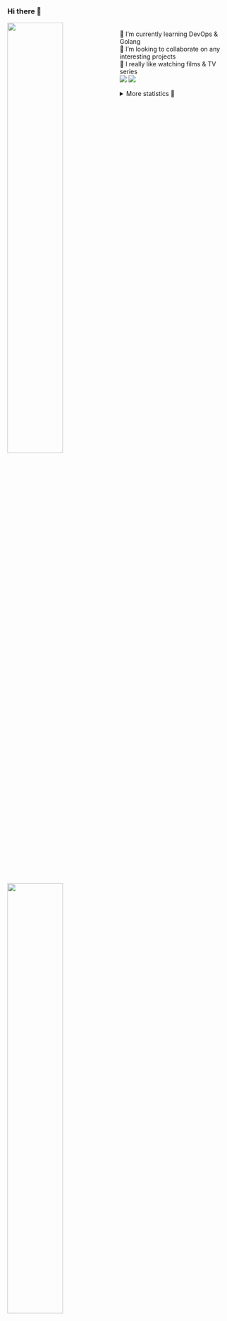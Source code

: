 ### Hi there 👋


[<img align="left" width="50%" src="https://github-readme-stats.vercel.app/api?username=rufusnufus&hide=issues&show_icons=true&count_private=true&theme=transparent&title_color=FF6F40&text_color=FBF9F8&icon_color=F48242&hide_border=true&hide_title=true#gh-dark-mode-only">](https://metrics.lecoq.io/rufusnufus#gh-dark-mode-only)
[<img align="left" width="50%" src="https://github-readme-stats.vercel.app/api?username=rufusnufus&hide=issues&show_icons=true&count_private=true&theme=transparent&title_color=FF6533&text_color=4D4644&icon_color=FF8038&hide_border=true&hide_title=true#gh-light-mode-only">](https://metrics.lecoq.io/rufusnufus#gh-light-mode-only)

<p>
  <br>
  🌱 I’m currently learning DevOps & Golang</br>
  👯 I’m looking to collaborate on any interesting projects</br>
  🎥 I really like watching films & TV series</br>
  <a href="https://linkedin.com/in/rufusnufus"><img src="https://img.shields.io/badge/linkedin-0077B5.svg?style=for-the-badge&logo=linkedin&logoColor=white"/></a>
  <a href="https://t.me/rufusnufus"><img src="https://img.shields.io/badge/-telegram-black?style=for-the-badge&color=blue&logo=telegram"/></a>
</p>

<p text-align="left">
<details>
  <summary>More statistics 👀</summary><br/>

<!--START_SECTION:waka-->
![Code Time](http://img.shields.io/badge/Code%20Time-654%20hrs%2043%20mins-blue)

![Profile Views](http://img.shields.io/badge/Profile%20Views-0-blue)

**I'm an Early 🐤** 

```text
🌞 Morning                11240 commits       ██████░░░░░░░░░░░░░░░░░░░   22.97 % 
🌆 Daytime                27957 commits       ██████████████░░░░░░░░░░░   57.14 % 
🌃 Evening                8712 commits        ████░░░░░░░░░░░░░░░░░░░░░   17.81 % 
🌙 Night                  1016 commits        █░░░░░░░░░░░░░░░░░░░░░░░░   02.08 % 
```
📅 **I'm Most Productive on Monday** 

```text
Monday                   10654 commits       █████░░░░░░░░░░░░░░░░░░░░   21.78 % 
Tuesday                  9057 commits        █████░░░░░░░░░░░░░░░░░░░░   18.51 % 
Wednesday                10155 commits       █████░░░░░░░░░░░░░░░░░░░░   20.76 % 
Thursday                 9393 commits        █████░░░░░░░░░░░░░░░░░░░░   19.20 % 
Friday                   8426 commits        ████░░░░░░░░░░░░░░░░░░░░░   17.22 % 
Saturday                 782 commits         ░░░░░░░░░░░░░░░░░░░░░░░░░   01.60 % 
Sunday                   458 commits         ░░░░░░░░░░░░░░░░░░░░░░░░░   00.94 % 
```


📊 **This Week I Spent My Time On** 

```text
💬 Programming Languages: 
YAML                     7 hrs 18 mins       ███████████░░░░░░░░░░░░░░   45.23 % 
Other                    3 hrs 37 mins       ██████░░░░░░░░░░░░░░░░░░░   22.43 % 
HCL                      2 hrs 49 mins       ████░░░░░░░░░░░░░░░░░░░░░   17.45 % 
Go                       1 hr 43 mins        ███░░░░░░░░░░░░░░░░░░░░░░   10.68 % 
Terraform                17 mins             ░░░░░░░░░░░░░░░░░░░░░░░░░   01.82 % 

🔥 Editors: 
VS Code                  13 hrs 10 mins      ████████████████████░░░░░   81.59 % 
iTerm2                   2 hrs 58 mins       █████░░░░░░░░░░░░░░░░░░░░   18.41 % 
```

**I Mostly Code in Go** 

```text
Go                       37 repos            █████░░░░░░░░░░░░░░░░░░░░   21.64 % 
Python                   15 repos            ██░░░░░░░░░░░░░░░░░░░░░░░   08.77 % 
Smarty                   11 repos            ██░░░░░░░░░░░░░░░░░░░░░░░   06.43 % 
Kotlin                   8 repos             █░░░░░░░░░░░░░░░░░░░░░░░░   04.68 % 
HCL                      7 repos             █░░░░░░░░░░░░░░░░░░░░░░░░   04.09 % 
```




 Last Updated on 31/01/2024 01:08:38 UTC
<!--END_SECTION:waka-->

</details>
</p>
